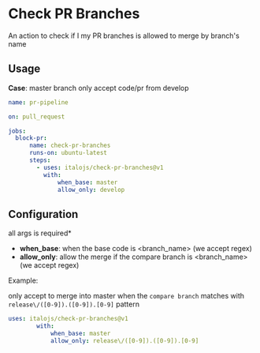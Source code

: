 
# Check PR Branches
An action to check if I my PR branches is allowed to merge by branch's name

## Usage
**Case**: master branch only accept code/pr from develop

``` yml
name: pr-pipeline

on: pull_request

jobs:
  block-pr:
      name: check-pr-branches
      runs-on: ubuntu-latest
      steps:
        - uses: italojs/check-pr-branches@v1
          with:
              when_base: master
              allow_only: develop
 ```

## Configuration
all args is required*

- **when_base**: when the base code is <branch_name> (we accept regex)
- **allow_only**: allow the merge if the compare branch is <branch_name> (we accept regex)

Example: 

only accept to merge into master when the `compare branch` matches with `release\/([0-9]).([0-9]).[0-9]` pattern
```yml
uses: italojs/check-pr-branches@v1
        with:
            when_base: master
            allow_only: release\/([0-9]).([0-9]).[0-9]
```


